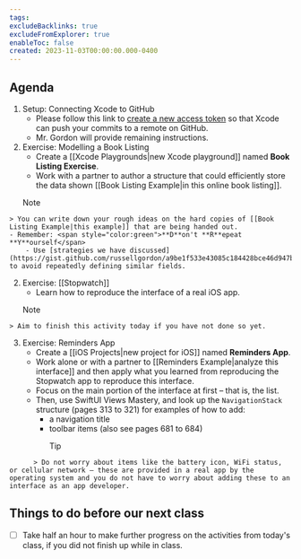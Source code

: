 ```yaml
---
tags:
excludeBacklinks: true
excludeFromExplorer: true
enableToc: false
created: 2023-11-03T00:00:00.000-0400
---
```

## Agenda
1. Setup: Connecting Xcode to GitHub
	- Please follow this link to [create a new access token](https://github.com/settings/tokens/new?scopes=repo,user,admin:public_key,write:discussion) so that Xcode can push your commits to a remote on GitHub.
	- Mr. Gordon will provide remaining instructions.
2. Exercise: Modelling a Book Listing
	- Create a [[Xcode Playgrounds|new Xcode playground]] named **Book Listing Exercise**.
	- Work with a partner to author a structure that could efficiently store the data shown [[Book Listing Example|in this online book listing]].
	> [!NOTE]
>
	> You can write down your rough ideas on the hard copies of [[Book Listing Example|this example]] that are being handed out.
	- Remember: <span style="color:green">**D**on't **R**epeat **Y**ourself</span>
		- Use [strategies we have discussed](https://gist.github.com/russellgordon/a9be1f533e43085c184428bce46d947b) to avoid repeatedly defining similar fields.
2. Exercise: [[Stopwatch]]
	- Learn how to reproduce the interface of a real iOS app.
	> [!NOTE]
>
	> Aim to finish this activity today if you have not done so yet.
3. Exercise: Reminders App
	- Create a [[iOS Projects|new project for iOS]] named **Reminders App**.
	- Work alone or with a partner to [[Reminders Example|analyze this interface]] and then apply what you learned from reproducing the Stopwatch app to reproduce this interface.
	- Focus on the main portion of the interface at first – that is, the list.
	- Then, use SwiftUI Views Mastery, and look up the `NavigationStack` structure (pages 313 to 321) for examples of how to add:
		- a navigation title
		- toolbar items (also see pages 681 to 684)
		  > [!TIP]
>
		  > Do not worry about items like the battery icon, WiFi status, or cellular network – these are provided in a real app by the operating system and you do not have to worry about adding these to an interface as an app developer.

## Things to do before our next class
- [ ] Take half an hour to make further progress on the activities from today's class, if you did not finish up while in class.
